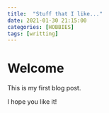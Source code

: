 ```yaml
---
title:  "Stuff that I like..."
date: 2021-01-30 21:15:00
categories: [HOBBIES]
tags: [writting]
---
```


# Welcome

This is my first blog post.

I hope you like it!

